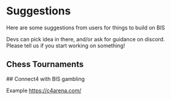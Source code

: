 # Suggestions

Here are some suggestions from users for things to build on BIS

Devs can pick idea in there, and/or ask for guidance on discord.  
Please tell us if you start working on something!

## Chess Tournaments

## Connect4 with BIS gambling

Example https://c4arena.com/
